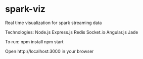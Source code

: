 # spark-viz
Real time visualization for spark streaming data

Technologies:
Node.js
Express.js
Redis
Socket.io
Angular.js
Jade

To run:
npm install
npm start

Open http://localhost:3000 in your browser
